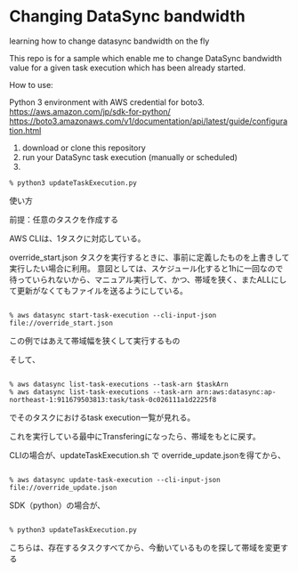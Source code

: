# Changing DataSync bandwidth
learning how to change datasync bandwidth on the fly

This repo is for a sample which enable me to change DataSync bandwidth value for a given task execution which has been already started. 

How to use:

Python 3 environment with AWS credential for boto3.
https://aws.amazon.com/jp/sdk-for-python/
https://boto3.amazonaws.com/v1/documentation/api/latest/guide/configuration.html

1. download or clone this repository
2. run your DataSync task execution (manually or scheduled)
3. 
```
% python3 updateTaskExecution.py
```


使い方

前提：任意のタスクを作成する

AWS CLIは、1タスクに対応している。

override_start.json
タスクを実行するときに、事前に定義したものを上書きして実行したい場合に利用。
意図としては、スケジュール化すると1hに一回なので待っていられないから、マニュアル実行して、かつ、帯域を狭く、またALLにして更新がなくてもファイルを送るようにしている。

<code>
% aws datasync start-task-execution --cli-input-json file://override_start.json
</code>

この例ではあえて帯域幅を狭くして実行するもの

そして、

<code>
% aws datasync list-task-executions --task-arn $taskArn
% aws datasync list-task-executions --task-arn arn:aws:datasync:ap-northeast-1:911679503813:task/task-0c026111a1d2225f8
</code>

でそのタスクにおけるtask execution一覧が見れる。

これを実行している最中にTransferingになったら、帯域をもとに戻す。

CLIの場合が、updateTaskExecution.sh で override_update.jsonを得てから、

<code>
% aws datasync update-task-execution --cli-input-json file://override_update.json
</code>


SDK（python）の場合が、

<code>
% python3 updateTaskExecution.py
</code>

こちらは、存在するタスクすべてから、今動いているものを探して帯域を変更する
